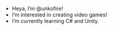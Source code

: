 -  Heya, I’m @unkofire!
-  I’m interested in creating video games! 
-  I’m currently learning C# and Unity.

<!---
unkofire/unkofire is a ✨ special ✨ repository because its `README.md` (this file) appears on your GitHub profile.
You can click the Preview link to take a look at your changes.
--->
